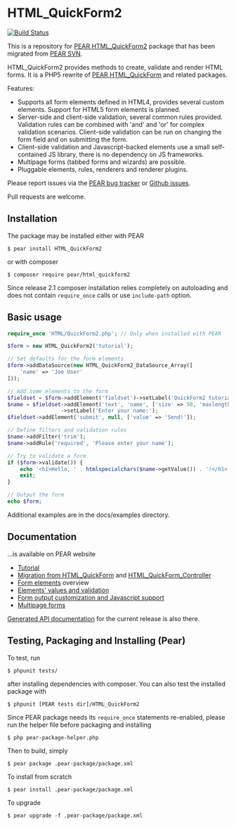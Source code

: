 # HTML_QuickForm2

[![Build Status](https://travis-ci.org/pear/HTML_QuickForm2.svg?branch=trunk)](https://travis-ci.org/pear/HTML_QuickForm2)

This is a repository for [PEAR HTML_QuickForm2] package that has been migrated from [PEAR SVN].

HTML_QuickForm2 provides methods to create, validate and render HTML forms. It is a PHP5 rewrite of [PEAR HTML_QuickForm]
and related packages.

Features:

 * Supports all form elements defined in HTML4, provides several custom elements. Support for HTML5 form elements is
   planned.
 * Server-side and client-side validation, several common rules provided. Validation rules can be combined with
   'and' and 'or' for complex validation scenarios. Client-side validation can be run on changing the form field and
   on submitting the form.
 * Client-side validation and Javascript-backed elements use a small self-contained JS library, there is no
   dependency on JS frameworks.
 * Multipage forms (tabbed forms and wizards) are possible.
 * Pluggable elements, rules, renderers and renderer plugins.

Please report issues via the [PEAR bug tracker] or [Github issues].

Pull requests are welcome.

[PEAR HTML_QuickForm2]: https://pear.php.net/package/HTML_QuickForm2/
[PEAR SVN]: https://svn.php.net/repository/pear/packages/HTML_QuickForm2
[PEAR HTML_QuickForm]: https://pear.php.net/package/HTML_QuickForm/
[PEAR bug tracker]: https://pear.php.net/bugs/search.php?cmd=display&package_name[]=HTML_QuickForm2
[Github issues]: https://github.com/pear/HTML_QuickForm2/issues

## Installation

The package may be installed either with PEAR

    $ pear install HTML_QuickForm2

or with composer

    $ composer require pear/html_quickform2

Since release 2.1 composer installation relies completely on autoloading and does not contain `require_once` calls or 
use `include-path` option.

## Basic usage

```PHP
require_once 'HTML/QuickForm2.php'; // Only when installed with PEAR

$form = new HTML_QuickForm2('tutorial');

// Set defaults for the form elements
$form->addDataSource(new HTML_QuickForm2_DataSource_Array([
    'name' => 'Joe User'
]));

// Add some elements to the form
$fieldset = $form->addElement('fieldset')->setLabel('QuickForm2 tutorial example');
$name = $fieldset->addElement('text', 'name', ['size' => 50, 'maxlength' => 255])
                 ->setLabel('Enter your name:');
$fieldset->addElement('submit', null, ['value' => 'Send!']);

// Define filters and validation rules
$name->addFilter('trim');
$name->addRule('required', 'Please enter your name');

// Try to validate a form
if ($form->validate()) {
    echo '<h1>Hello, ' . htmlspecialchars($name->getValue()) . '!</h1>';
    exit;
}

// Output the form
echo $form;
```

Additional examples are in the docs/examples directory.

## Documentation

...is available on PEAR website

 * [Tutorial](http://pear.php.net/manual/en/package.html.html-quickform2.tutorial.php)
 * [Migration from HTML_QuickForm](http://pear.php.net/manual/en/package.html.html-quickform2.qf-migration.php) and
   [HTML_QuickForm_Controller](http://pear.php.net/manual/en/package.html.html-quickform2.controller-migration.php)
 * [Form elements](http://pear.php.net/manual/en/package.html.html-quickform2.elements.php) overview
 * [Elements' values and validation](http://pear.php.net/manual/en/package.html.html-quickform2.values.php)
 * [Form output customization and Javascript support](http://pear.php.net/manual/en/package.html.html-quickform2.output.php)
 * [Multipage forms](http://pear.php.net/manual/en/package.html.html-quickform2.multipage.php)

[Generated API documentation](http://pear.php.net/package/HTML_QuickForm2/docs/latest/) for the current release is also there.

## Testing, Packaging and Installing (Pear)

To test, run

    $ phpunit tests/

after installing dependencies with composer. You can also test the installed package with

    $ phpunit [PEAR tests dir]/HTML_QuickForm2

Since PEAR package needs its `require_once` statements re-enabled, please run the helper file before packaging and
installing

    $ php pear-package-helper.php

Then to build, simply

    $ pear package .pear-package/package.xml

To install from scratch

    $ pear install .pear-package/package.xml

To upgrade

    $ pear upgrade -f .pear-package/package.xml
